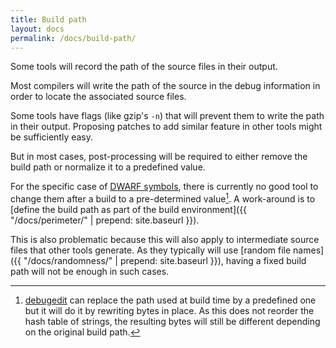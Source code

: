 ```yaml
---
title: Build path
layout: docs
permalink: /docs/build-path/
---
```


Some tools will record the path of the source files in their output.

Most compilers will write the path of the source in the debug
information in order to locate the associated source files.

Some tools have flags (like gzip's `-n`) that will prevent them to write
the path in their output. Proposing patches to add similar feature in
other tools might be sufficiently easy.

But in most cases, post-processing will be required to either remove the
build path or normalize it to a predefined value.

For the specific case of [DWARF
symbols](https://en.wikipedia.org/wiki/DWARF), there is currently no good
tool to
change them after a build to a pre-determined value[^debugedit]. A work-around is to
[define the build path as part of the build environment]({{ "/docs/perimeter/" | prepend: site.baseurl }}).

[^debugedit]: [debugedit](https://fedoraproject.org/wiki/Releases/FeatureBuildId) can replace the path used at build time by a predefined one but it will do it by rewriting bytes in place. As this does not reorder the hash table of strings, the resulting bytes will still be different depending on the original build path.

This is also problematic because this will also apply to intermediate
source files that other tools generate. As they typically will use [random
file names]({{ "/docs/randomness/" | prepend: site.baseurl }}), having a
fixed build path will not be enough in such cases.
